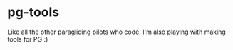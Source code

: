 # pg-tools

Like all the other paragliding pilots who code, I'm also playing with making tools for PG :)